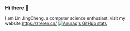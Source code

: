### Hi there 👋
I am Lin JingCheng. 
a computer science enthusiast. 
visit my website:https://zreren.cn/
[![Anurag's GitHub stats](https://github-readme-stats.vercel.app/api?username=zreren)](https://github.com/anuraghazra/github-readme-stats)
<!--
**zreren/zreren** is a ✨ _special_ ✨ repository because its `README.md` (this file) appears on your GitHub profile.

Here are some ideas to get you started:

- 🔭 I’m currently working on ...
- 🌱 I’m currently learning ...
- 👯 I’m looking to collaborate on ...
- 🤔 I’m looking for help with ...
- 💬 Ask me about ...
- 📫 How to reach me: ...
- 😄 Pronouns: ...
- ⚡ Fun fact: ...
-->
